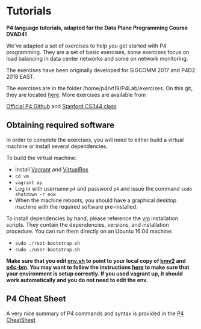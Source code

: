 # Tutorials
**P4 language tutorials, adapted for the Data Plane Programming Course DVAD41**

We've adapted  a set of exercises to help you get started with P4 programming. They are a set of basic exercises,
some exercises focus on load balancing in data center networks and some on network monitoring.

The exercises have been originally developed for SIGCOMM 2017 and P4D2 2018 EAST. 

The exercises are in the folder /home/p4/vt19/P4Lab/exercises. On this git, they are located 
[here](P4Lab/exercises/).
More exercises are available from 

 [Official P4 Github](https://github.com/p4lang/tutorials)
and 
 [Stanford CS344 class](https://github.com/CS344-Stanford-18)

## Obtaining required software

In order to complete the exercises, you will need to either build a
virtual machine or install several dependencies.

To build the virtual machine:
- Install [Vagrant](https://vagrantup.com) and [VirtualBox](https://virtualbox.org)
- `cd vm`
- `vagrant up`
- Log in with username `p4` and password `p4` and issue the command `sudo shutdown -r now`
- When the machine reboots, you should have a graphical desktop machine with the required
software pre-installed.

To install dependencies by hand, please reference the [vm](../vm) installation scripts.
They contain the dependencies, versions, and installation procedure.
You can run them directly on an Ubuntu 16.04 machine:
- `sudo ./root-bootstrap.sh`
- `sudo ./user-bootstrap.sh`




**Make sure that you edit [env.sh](env.sh) to point to your local copy of
  [bmv2](https://github.com/p4lang/behavioral-model) and
  [p4c-bm](https://github.com/p4lang/p4c-bm). You may want to follow the
  instructions
  [here](https://github.com/p4lang/tutorials/tree/master/SIGCOMM_2015#obtaining-required-software)
  to make sure that your environment is setup correctly. If you used vagrant up, it should work automatically and you do not need to edit the env.**

## P4 Cheat Sheet

A very nice summary of P4 commands and syntax is provided in the
 [P4 CheatSheet](P4D2_2018_East/p4-cheat-sheet.pdf)
